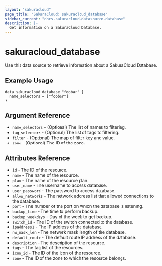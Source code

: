 ```yaml
---
layout: "sakuracloud"
page_title: "SakuraCloud: sakuracloud_database"
sidebar_current: "docs-sakuracloud-datasource-database"
description: |-
  Get information on a SakuraCloud Database.
---
```


# sakuracloud\_database

Use this data source to retrieve information about a SakuraCloud Database.

## Example Usage

```hcl
data sakuracloud_database "foobar" {
  name_selectors = ["foobar"]
}
```

## Argument Reference

 * `name_selectors` - (Optional) The list of names to filtering.
 * `tag_selectors` - (Optional) The list of tags to filtering.
 * `filter` - (Optional) The map of filter key and value.
 * `zone` - (Optional) The ID of the zone.

## Attributes Reference

* `id` - The ID of the resource.
* `name` - The name of the resource.
* `plan` - The name of the resource plan.
* `user_name` - The username to access database.
* `user_password` - The password to access database.
* `allow_networks` - The network address list that allowed connections to the database.
* `port` - The number of the port on which the database is listening.
* `backup_time` - The time to perform backup.
* `backup_weekdays` - Day of the week to get backup.  
* `switch_id` - The ID of the switch connected to the database.
* `ipaddress1` - The IP address of the database.
* `nw_mask_len` - The network mask length of the database.
* `default_route` - The default route IP address of the database.
* `description` - The description of the resource.
* `tags` - The tag list of the resources.
* `icon_id` - The ID of the icon of the resource.
* `zone` - The ID of the zone to which the resource belongs.


